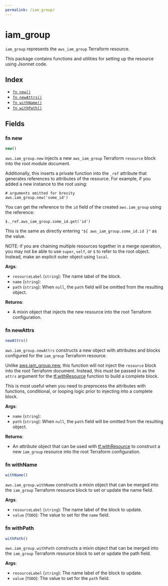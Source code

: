 ```yaml
---
permalink: /iam_group/
---
```


# iam_group

`iam_group` represents the `aws_iam_group` Terraform resource.



This package contains functions and utilities for setting up the resource using Jsonnet code.


## Index

* [`fn new()`](#fn-new)
* [`fn newAttrs()`](#fn-newattrs)
* [`fn withName()`](#fn-withname)
* [`fn withPath()`](#fn-withpath)

## Fields

### fn new

```ts
new()
```


`aws.iam_group.new` injects a new `aws_iam_group` Terraform `resource`
block into the root module document.

Additionally, this inserts a private function into the `_ref` attribute that generates references to attributes of the
resource. For example, if you added a new instance to the root using:

    # arguments omitted for brevity
    aws.iam_group.new('some_id')

You can get the reference to the `id` field of the created `aws.iam_group` using the reference:

    $._ref.aws_iam_group.some_id.get('id')

This is the same as directly entering `"${ aws_iam_group.some_id.id }"` as the value.

NOTE: if you are chaining multiple resources together in a merge operation, you may not be able to use `super`, `self`,
or `$` to refer to the root object. Instead, make an explicit outer object using `local`.

**Args**:
  - `resourceLabel` (`string`): The name label of the block.
  - `name` (`string`): 
  - `path` (`string`):  When `null`, the `path` field will be omitted from the resulting object.

**Returns**:
- A mixin object that injects the new resource into the root Terraform configuration.


### fn newAttrs

```ts
newAttrs()
```


`aws.iam_group.newAttrs` constructs a new object with attributes and blocks configured for the `iam_group`
Terraform resource.

Unlike [aws.iam_group.new](#fn-iamgroupnew), this function will not inject the `resource`
block into the root Terraform document. Instead, this must be passed in as the `attrs` argument for the
[tf.withResource](https://github.com/tf-libsonnet/core/tree/main/docs#fn-withresource) function to build a complete block.

This is most useful when you need to preprocess the attributes with functions, conditional, or looping logic prior to
injecting into a complete block.

**Args**:
  - `name` (`string`): 
  - `path` (`string`):  When `null`, the `path` field will be omitted from the resulting object.

**Returns**:
  - An attribute object that can be used with [tf.withResource](https://github.com/tf-libsonnet/core/tree/main/docs#fn-withresource) to construct a new `iam_group` resource into the root Terraform configuration.


### fn withName

```ts
withName()
```

`aws.iam_group.withName` constructs a mixin object that can be merged into the `iam_group`
Terraform resource block to set or update the name field.



**Args**:
  - `resourceLabel` (`string`): The name label of the block to update.
  - `value` (`TODO`): The value to set for the `name` field.


### fn withPath

```ts
withPath()
```

`aws.iam_group.withPath` constructs a mixin object that can be merged into the `iam_group`
Terraform resource block to set or update the path field.



**Args**:
  - `resourceLabel` (`string`): The name label of the block to update.
  - `value` (`TODO`): The value to set for the `path` field.
